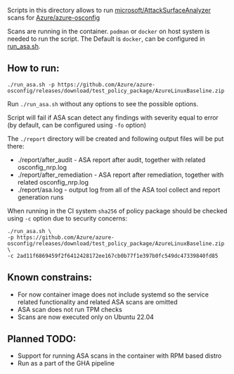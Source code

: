 Scripts in this directory allows to run 
[microsoft/AttackSurfaceAnalyzer](https://github.com/microsoft/AttackSurfaceAnalyzer) 
scans for
[Azure/azure-osconfig](https://github.com/Azure/azure-osconfig)

Scans are running in the container.
`podman` or `docker` on host system is needed to run the script. 
The Default is `docker`, can be configured in [run_asa.sh](run_asa.sh).

## How to run:

`./run_asa.sh -p https://github.com/Azure/azure-osconfig/releases/download/test_policy_package/AzureLinuxBaseline.zip`

Run `./run_asa.sh` without any options to see the possible options.

Script will fail if ASA scan detect any findings with severity equal to error
(by default, can be configured using `-fo` option)

The `./report` directory will be created and following output files will be put there:
* ./report/after_audit - ASA report after audit, together with related osconfig_nrp.log
* ./report/after_remediation - ASA report after remediation, together with related osconfig_nrp.log
* ./report/asa.log - output log from all of the ASA tool collect and report generation runs

When running in the CI system `sha256` of policy package should be checked using `-c` option due to security concerns:

```
./run_asa.sh \
-p https://github.com/Azure/azure-osconfig/releases/download/test_policy_package/AzureLinuxBaseline.zip \
-c 2ad11f6869459f2f6412428172ee167cb0b77f1e397b0fc549dc47339840fd85
```

## Known constrains:
* For now container image does not include systemd so the service related functionality and related ASA scans are omitted
* ASA scan does not run TPM checks
* Scans are now executed only on Ubuntu 22.04

## Planned TODO:
* Support for running ASA scans in the container with RPM based distro
* Run as a part of the GHA pipeline
